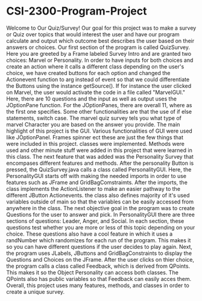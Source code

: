 # CSI-2300-Program-Project
 Welcome to Our Quiz/Survey! Our goal for this project was to make a survey or Quiz over topics that would interest the user and have our program calculate and output which outcome best describes the user based on their answers or choices. Our first section of the program is called QuizSurvey. Here you are greeted by a Frame labeled Survey Intro and are granted two choices: Marvel or Personality. In order to have inputs for both choices and create an action where it calls a different class depending on the user's choice, we have created buttons for each option and changed the Actionevent function to arg instead of event so that we could differentiate the Buttons using the instance getSource(). If for instance the user clicked on Marvel, the user would activate the code in a file called "MarvelGUI." Here, there are 10 questions and the input as well as output uses the JOptionPane function. For the JOptionPanes, there are overall 11, where as the first one specifies. Some other functionalities are that the use of if else statements, switch case. The marvel quiz survey tels you what type of marvel Character you are based on the answer you provide.  The main highlight of this project is the GUI. Various functionalities of GUI were used like JOptionPanel. Frames spinner ect these are just the few things that were included in this project. classes were implemented. Methods were used and other minute stuff were added in this project that were learned in this class. The next feature that was added was the Personality Survey that encompases different features and methods. After the personality Button is pressed, the QuizSurvey.java calls a class called PersonalityGUI. Here, the PersonalityGUI starts off with making the needed imports in order to use features such as JFrame and GridBagComstraimts. After the imports, the class implements the ActionListener to make an easier pathway to the different JButton Actionevents. the class also defines majority of it's used variables outside of main so that the variables can be easily accessed from anywhere in the class. The next objective goal in the program was to create Questions for the user to answer and pick. In PersonalityGUI there are three sections of questions: Leader, Anger, and Social. In each section, these questions test whether you are more or less of this topic depending on your choice. These questions also have a cool feature in which it uses a randNumber which randomizes for each run of the program. This makes it so you can have different questions if the user decides to play again. Next, the program uses JLabels, JButtons and GridBagConstraints to display the Questions and Choices on the JFrame. After the user clicks on thier choice, the program calls a class called Feedback, which is derived from QPoints. This makes it so the Object Personality can access both classes. The QPoints also has public variables so that Feedback can easily acces them. Overall, this project uses many features, methods, and classes in order to create a unique survey.
